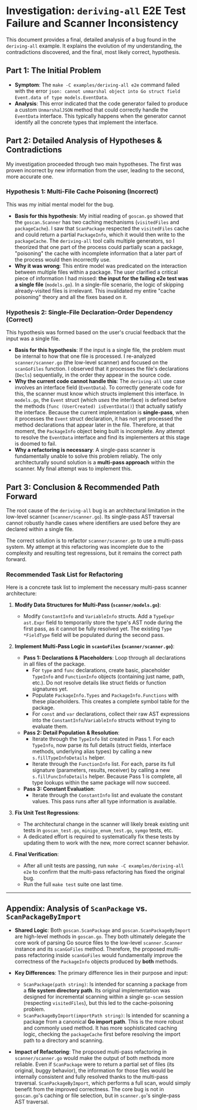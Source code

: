 # Investigation: `deriving-all` E2E Test Failure and Scanner Inconsistency

This document provides a final, detailed analysis of a bug found in the `deriving-all` example. It explains the evolution of my understanding, the contradictions discovered, and the final, most likely correct, hypothesis.

## Part 1: The Initial Problem

-   **Symptom**: The `make -C examples/deriving-all e2e` command failed with the error `json: cannot unmarshal object into Go struct field Event.data of type models.EventData`.
-   **Analysis**: This error indicated that the code generator failed to produce a custom `UnmarshalJSON` method that could correctly handle the `EventData` interface. This typically happens when the generator cannot identify all the concrete types that implement the interface.

## Part 2: Detailed Analysis of Hypotheses & Contradictions

My investigation proceeded through two main hypotheses. The first was proven incorrect by new information from the user, leading to the second, more accurate one.

### Hypothesis 1: Multi-File Cache Poisoning (Incorrect)

This was my initial mental model for the bug.

-   **Basis for this hypothesis**: My initial reading of `goscan.go` showed that the `goscan.Scanner` has two caching mechanisms (`visitedFiles` and `packageCache`). I saw that `ScanPackage` respected the `visitedFiles` cache and could return a partial `PackageInfo`, which it would then write to the `packageCache`. The `deriving-all` tool calls multiple generators, so I theorized that one part of the process could partially scan a package, "poisoning" the cache with incomplete information that a later part of the process would then incorrectly use.
-   **Why it was wrong**: This entire model was predicated on the interaction between multiple files within a package. The user clarified a critical piece of information I had missed: **the input for the failing e2e test was a single file** (`models.go`). In a single-file scenario, the logic of skipping already-visited files is irrelevant. This invalidated my entire "cache poisoning" theory and all the fixes based on it.

### Hypothesis 2: Single-File Declaration-Order Dependency (Correct)

This hypothesis was formed based on the user's crucial feedback that the input was a single file.

-   **Basis for this hypothesis**: If the input is a single file, the problem must be internal to how that one file is processed. I re-analyzed `scanner/scanner.go` (the low-level scanner) and focused on the `scanGoFiles` function. I observed that it processes the file's declarations (`Decls`) sequentially, in the order they appear in the source code.
-   **Why the current code cannot handle this**: The `deriving-all` use case involves an interface field (`EventData`). To correctly generate code for this, the scanner must know which structs implement this interface. In `models.go`, the `Event` struct (which *uses* the interface) is defined before the methods (`func (UserCreated) isEventData()`) that actually satisfy the interface.
    Because the current implementation is **single-pass**, when it processes the `Event` struct declaration, it has not yet processed the method declarations that appear later in the file. Therefore, at that moment, the `PackageInfo` object being built is incomplete. Any attempt to resolve the `EventData` interface and find its implementers at this stage is doomed to fail.
-   **Why a refactoring is necessary**: A single-pass scanner is fundamentally unable to solve this problem reliably. The only architecturally sound solution is a **multi-pass approach** within the scanner. My final attempt was to implement this.

## Part 3: Conclusion & Recommended Path Forward

The root cause of the `deriving-all` bug is an architectural limitation in the low-level scanner (`scanner/scanner.go`). Its single-pass AST traversal cannot robustly handle cases where identifiers are used before they are declared within a single file.

The correct solution is to refactor `scanner/scanner.go` to use a multi-pass system. My attempt at this refactoring was incomplete due to the complexity and resulting test regressions, but it remains the correct path forward.

### Recommended Task List for Refactoring
Here is a concrete task list to implement the necessary multi-pass scanner architecture:

1.  **Modify Data Structures for Multi-Pass (`scanner/models.go`)**:
    *   Modify `ConstantInfo` and `VariableInfo` structs. Add a `TypeExpr ast.Expr` field to temporarily store the type's AST node during the first pass, as it cannot be fully resolved yet. The existing `Type *FieldType` field will be populated during the second pass.

2.  **Implement Multi-Pass Logic in `scanGoFiles` (`scanner/scanner.go`)**:
    *   **Pass 1: Declarations & Placeholders**: Loop through all declarations in all files of the package.
        *   For `type` and `func` declarations, create basic, placeholder `TypeInfo` and `FunctionInfo` objects (containing just name, path, etc.). Do not resolve details like struct fields or function signatures yet.
        *   Populate `PackageInfo.Types` and `PackageInfo.Functions` with these placeholders. This creates a complete symbol table for the package.
        *   For `const` and `var` declarations, collect their raw AST expressions into the `ConstantInfo`/`VariableInfo` structs without trying to evaluate them.
    *   **Pass 2: Detail Population & Resolution**:
        *   Iterate through the `TypeInfo` list created in Pass 1. For each `TypeInfo`, now parse its full details (struct fields, interface methods, underlying alias types) by calling a new `s.fillTypeInfoDetails` helper.
        *   Iterate through the `FunctionInfo` list. For each, parse its full signature (parameters, results, receiver) by calling a new `s.fillFuncInfoDetails` helper. Because Pass 1 is complete, all type lookups within the same package will now succeed.
    *   **Pass 3: Constant Evaluation**:
        *   Iterate through the `ConstantInfo` list and evaluate the constant values. This pass runs after all type information is available.

3.  **Fix Unit Test Regressions**:
    *   The architectural change in the scanner will likely break existing unit tests in `goscan_test.go`, `minigo_enum_test.go`, `symgo` tests, etc.
    *   A dedicated effort is required to systematically fix these tests by updating them to work with the new, more correct scanner behavior.

4.  **Final Verification**:
    *   After all unit tests are passing, run `make -C examples/deriving-all e2e` to confirm that the multi-pass refactoring has fixed the original bug.
    *   Run the full `make test` suite one last time.

---

## Appendix: Analysis of `ScanPackage` vs. `ScanPackageByImport`

-   **Shared Logic**: Both `goscan.ScanPackage` and `goscan.ScanPackageByImport` are high-level methods in `goscan.go`. They both ultimately delegate the core work of parsing Go source files to the low-level `scanner.Scanner` instance and its `scanGoFiles` method. Therefore, the proposed multi-pass refactoring inside `scanGoFiles` would fundamentally improve the correctness of the `PackageInfo` objects produced by **both** methods.

-   **Key Differences**: The primary difference lies in their purpose and input:
    -   `ScanPackage(path string)`: Is intended for scanning a package from a **file system directory path**. Its original implementation was designed for incremental scanning within a single `go-scan` session (respecting `visitedFiles`), but this led to the cache-poisoning problem.
    -   `ScanPackageByImport(importPath string)`: Is intended for scanning a package from a canonical **Go import path**. This is the more robust and commonly used method. It has more sophisticated caching logic, checking the `packageCache` first before resolving the import path to a directory and scanning.

-   **Impact of Refactoring**: The proposed multi-pass refactoring in `scanner/scanner.go` would make the output of both methods more reliable. Even if `ScanPackage` were to return a partial set of files (its original, buggy behavior), the information for those files would be internally consistent and fully resolved thanks to the multi-pass traversal. `ScanPackageByImport`, which performs a full scan, would simply benefit from the improved correctness. The core bug is not in `goscan.go`'s caching or file selection, but in `scanner.go`'s single-pass AST traversal.
